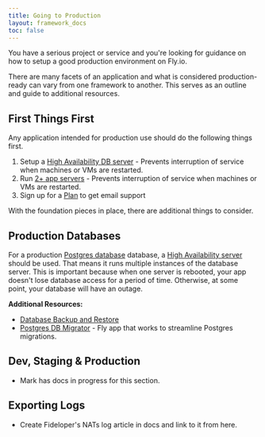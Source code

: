 ```yaml
---
title: Going to Production
layout: framework_docs
toc: false
---
```


You have a serious project or service and you're looking for guidance on how to
setup a good production environment on Fly.io.

There are many facets of an application and what is considered production-ready
can vary from one framework to another. This serves as an outline and guide to
additional resources.

## First Things First

Any application intended for production use should do the following things first.

1. Setup a [High Availability DB server](/docs/postgres/advanced-guides/high-availability-and-global-replication/) - Prevents interruption of service when machines or VMs are restarted.
2. Run [2+ app servers](/docs/reference/scaling/) - Prevents interruption of service when machines or VMs are restarted.
3. Sign up for a [Plan](/plans) to get email support

With the foundation pieces in place, there are additional things to consider.

## Production Databases

For a production [Postgres database](/docs/postgres/) database, a [High Availability server](/docs/postgres/advanced-guides/high-availability-and-global-replication/) should be used. That means it runs multiple instances of the database server. This is important because when one server is rebooted, your app doesn't lose database access for a period of time. Otherwise, at some point, your database will have an outage.

**Additional Resources:**

- [Database Backup and Restore](/docs/postgres/managing/backup-and-restore/)
- [Postgres DB Migrator](https://github.com/fly-apps/postgres-migrator) - Fly app that works to streamline Postgres migrations.

## Dev, Staging & Production

- Mark has docs in progress for this section.

## Exporting Logs

- Create Fideloper's NATs log article in docs and link to it from here.
